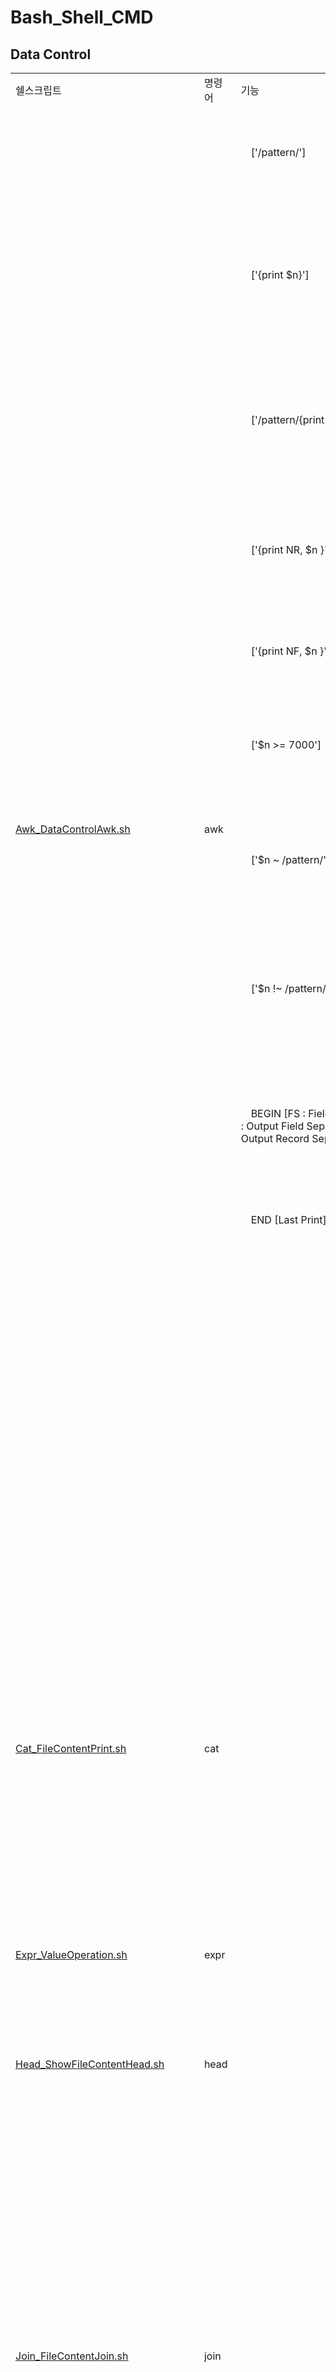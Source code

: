 # Bash_Shell_CMD

<!-- 
<table>
  <tr>
    <td><a href="README.md">Korean</a></td>
    <td><a href="README_JP.md">Japanese</a></td>
  </tr>
</table>
-->

## **Data Control**  

<table>
  <tr>
    <td>쉘스크립트</td>
    <td>명령어</td>
    <td>기능</td>
    <td>옵션</td>
    <td>예시</td>
    <td>비고</td>
  </tr>
  <tr>
    <td rowspan="12"><a href="Data/Awk_DataControlAwk.sh">Awk_DataControlAwk.sh</a></td>
    <td rowspan="12">awk</td>
    <td>　['/pattern/']　</td>
    <td></td>
    <td>awk '/Korea/' `pwd`/awk_CMD_TestFolder/awk_CMD_TestFile1.txt</td>
    <td>파일에서 pattern과 일치하는 데이터 라인을 출력</td>
  </tr>
  <tr>    
    <td>　['{print $n}']　</td>
    <td></td>
    <td>awk '{print $2}' `pwd`/awk_CMD_TestFolder/awk_CMD_TestFile1.txt</td>
    <td>파일에서 n번째 컬럼의 데이터만 출력($n 값이 없거나 $0 인 경우 모든 데이터 출력)</td>
  </tr>
  <tr>    
    <td>　['/pattern/{print $n, $m}']　</td>
    <td></td>
    <td>awk '/Japan/{print $3, $4}' `pwd`/awk_CMD_TestFolder/awk_CMD_TestFile1.txt</td>
    <td>파일에서 pattern과 일치하는 데이터 라인중 n번째, m번째 컬럼의 데이터만 출력</td>
  </tr>
  <tr>    
    <td>　['{print NR, $n }']　</td>
    <td></td>
    <td>awk '{print NR, $4}' `pwd`/awk_CMD_TestFolder/awk_CMD_TestFile1.txt</td>
    <td>파일에서 4번째 컬럼의 데이터만 출력하며 선두에 라인 번호를 출력</td>
  </tr>
  <tr>    
    <td>　['{print NF, $n }']　</td>
    <td></td>
    <td>awk '{print NF, $0}' `pwd`/awk_CMD_TestFolder/awk_CMD_TestFile1.txt</td>
    <td>파일에서 공백 또는 탭으로 분리된 컬럼수를 출력</td>
  </tr>
  <tr>    
    <td>　['$n >= 7000']　</td>
    <td></td>
    <td>awk '$3 >= 7000' `pwd`/awk_CMD_TestFolder/awk_CMD_TestFile1.txt</td>
    <td>파일에서 n번째 컬럼 데이터가 7000이상인 데이터만 출력</td>
  </tr>
  <tr>    
    <td>　['$n ~ /pattern/']　</td>
    <td></td>
    <td>awk '$2 ~ /Kor/' `pwd`/awk_CMD_TestFolder/awk_CMD_TestFile1.txt</td>
    <td>파일에서 n번째 컬럼 데이터가 pattern과 일치하는 데이터만 출력</td>
  </tr>
  <tr>    
    <td>　['$n !~ /pattern/']　</td>
    <td></td>
    <td>awk '$2 !~ /Kor/' `pwd`/awk_CMD_TestFolder/awk_CMD_TestFile1.txt</td>
    <td>파일에서 n번째 컬럼 데이터가 pattern과 일치하지 않는 데이터만 출력</td>
  </tr>
  <tr>    
    <td>　BEGIN [FS : Field Separater, OFS : Output Field Separater, ORS : Output Record Separater]　</td>
    <td></td>
    <td>awk 'BEGIN{FS=":"; OFS="\t"; ORS="\n\n"}{print $1, $2, $3}' `pwd`/awk_CMD_TestFolder/awk_CMD_TestFile1.txt</td>
    <td>FS : 필드 구분자, OFS : 출력 파일의 필드 구분자, ORS : 출력 파일의 레코드 구분자</td>
  </tr>
  <tr>    
    <td>　END [Last Print]　</td>
    <td></td>
    <td>awk 'END{print $0 "Test Number " NR}' `pwd`/awk_CMD_TestFolder/awk_CMD_TestFile1.txt</td>
    <td>제일 마지막에 출력될 데이터</td>
  </tr>
  <tr>
    <td></td>
    <td> -f </td>
    <td>awk -f `pwd`/awk_CMD_TestFolder/awk_CMD_Command.txt `pwd`/awk_CMD_TestFolder/awk_CMD_TestFile1.txt</td>
    <td>awk 명령이 입력되어 있는 파일을 사용하여 다른파일을 처리할 경우 사용</td>
  </tr>
  <tr>
    <td></td>
    <td> -F </td>
    <td>awk -F'[:,]' '{print $1, $2, $3}' `pwd`/awk_CMD_TestFolder/awk_CMD_TestFile2.txt</td>
    <td>필드 구분자를 설정하는 옵션(하나만 지정할 경우 -F:로 지정 가능, 둘 이상 지정할 경우 []로 감싸주어야한다.)</td>
  </tr>
  <tr>
    <td rowspan="5"><a href="Data/Cat_FileContentPrint.sh">Cat_FileContentPrint.sh</a></td>
    <td rowspan="5">cat</td>
    <td></td>
    <td> -b </td>
    <td>cat -b `pwd`/cat_CMD_TestFolder/cat_CMD_TestFile.txt</td>
    <td>공백이 아닌 라인의 앞에 줄 번호를 붙여서 출력</td>
  </tr>
  <tr>
    <td></td>
    <td> -e </td>
    <td>cat -e `pwd`/cat_CMD_TestFolder/cat_CMD_TestFile.txt</td>
    <td>모든 라인의 끝에 $마크를 출력</td>
  </tr>
  <tr>
    <td></td>
    <td> -n </td>
    <td>cat -n `pwd`/cat_CMD_TestFolder/cat_CMD_TestFile.txt</td>
    <td>모든 라인의 앞에 줄 번호를 붙여서 출력</td>
  </tr>
  <tr>
    <td></td>
    <td> -s </td>
    <td>cat -s `pwd`/cat_CMD_TestFolder/cat_CMD_TestFile.txt</td>
    <td>연속된 공백 줄을 압축하여 한 줄로 출력</td>
  </tr>
  <tr>
    <td></td>
    <td> -t </td>
    <td>cat -t `pwd`/cat_CMD_TestFolder/cat_CMD_TestFile.txt</td>
    <td>탭 문자열(\t)을 「^I」 문자열로 치환하여 출력</td>
  </tr>
  <tr>
    <td><a href="Data/Expr_ValueOperation.sh">Expr_ValueOperation.sh</a></td>
    <td>expr</td>
    <td></td>
    <td></td>
    <td>expr 5 '*' 3 # 15</td>
    <td>사칙연산</td>
  </tr>
  <tr>
    <td rowspan="2"><a href="Data/Head_ShowFileContentHead.sh">Head_ShowFileContentHead.sh</a></td>
    <td rowspan="2">head</td>
    <td></td>
    <td> -c </td>
    <td>head -c 17 `pwd`/head_CMD_TestFolder/Head_CMD_TestFile1.txt</td>
    <td>앞에서 부터 지정한 바이트(byte) 수 만큼 출력 (줄바꿈도 1byte)</td>
  </tr>
  <tr>
    <td></td>
    <td> -N </td>
    <td>head -n 17 `pwd`/head_CMD_TestFolder/Head_CMD_TestFile1.txt</td>
    <td>위에서 부터 지정한 라인(line) 수 만큼 출력</td>
  </tr>
  <tr>
    <td rowspan="3"><a href="Data/Join_FileContentJoin.sh">Join_FileContentJoin.sh</a></td>
    <td rowspan="3">join</td>
    <td></td>
    <td></td>
    <td>join `pwd`/join_CMD_TestFolder/join_CMD_TestFile1.txt `pwd`/join_CMD_TestFolder/join_CMD_TestFile2.txt</td>
    <td>첫 번째 파일과 두번째 파일 컬럼을 크로스 조인(cross join)한다.</td>
  </tr>
  <tr>
    <td></td>
    <td> -o </td>
    <td>join -o 1.2,2.2 `pwd`/join_CMD_TestFolder/join_CMD_TestFile1.txt `pwd`/join_CMD_TestFolder/join_CMD_TestFile2.txt</td>
    <td>첫 번째 파일에 2번째 컬럼과 두번째 파일의 2번째 컬럼을 조인한다.</td>
  </tr>
  <tr>
    <td></td>
    <td> -t </td>
    <td>join -t,  `pwd`/join_CMD_TestFolder/join_CMD_TestFile3.txt `pwd`/join_CMD_TestFolder/join_CMD_TestFile4.txt</td>
    <td>첫 번째 파일과 두번째 파일을 조인할 때 ,구분자로 크로스(cross join) 조인한다.</td>
  </tr>
  <tr>
    <td rowspan="10"><a href="Data/Nkf_CharacterCode_NewlineCode.sh">Nkf_CharacterCode_NewlineCode.sh</a></td>
    <td rowspan="10">nkf</td>
    <td></td>
    <td> -g </td>
    <td>nkf -g `pwd`/nkf_CMD_TestFolder/nkf_CMD_TestFile.txt</td>
    <td>파일의 인코딩을 출력</td>
  </tr>
  <tr>
    <td></td>
    <td> --guess </td>
    <td>nkf --guess `pwd`/nkf_CMD_TestFolder/nkf_CMD_TestFile.txt</td>
    <td>파일의 인코딩과 개행코드를 출력</td>
  </tr>
  <tr>
    <td></td>
    <td> -e </td>
    <td>nkf -e `pwd`/nkf_CMD_TestFolder/nkf_CMD_TestFile.txt > `pwd`/nkf_CMD_TestFolder/nkf_CMD_TestFile_EUC.txt</td>
    <td>파일의 인코딩을 EUC형식으로 변경</td>
  </tr>
  <tr>
    <td></td>
    <td> -j </td>
    <td>nkf -j `pwd`/nkf_CMD_TestFolder/nkf_CMD_TestFile.txt > `pwd`/nkf_CMD_TestFolder/nkf_CMD_TestFile_JIS.txt</td>
    <td>파일의 인코딩을 JIS형식으로 변경</td>
  </tr>
  <tr>
    <td></td>
    <td> -s </td>
    <td>nkf -s `pwd`/nkf_CMD_TestFolder/nkf_CMD_TestFile.txt > `pwd`/nkf_CMD_TestFolder/nkf_CMD_TestFile_SJIS.txt</td>
    <td>파일의 인코딩을 SJIS형식으로 변경</td>
  </tr>
  <tr>
    <td></td>
    <td> -w </td>
    <td>nkf -w `pwd`/nkf_CMD_TestFolder/nkf_CMD_TestFile.txt > `pwd`/nkf_CMD_TestFolder/nkf_CMD_TestFile_UTF-8.txt</td>
    <td>파일의 인코딩을 UTF-8형식으로 변경</td>
  </tr>
  <tr>
    <td></td>
    <td> -Lw </td>
    <td>nkf -Lw `pwd`/nkf_CMD_TestFolder/nkf_CMD_TestFile.txt > `pwd`/nkf_CMD_TestFolder/nkf_CMD_TestFile_CRLF.txt</td>
    <td>파일의 개행코드를 CRLF형식으로 변경</td>
  </tr>
  <tr>
    <td></td>
    <td> -Lm </td>
    <td>nkf -Lm `pwd`/nkf_CMD_TestFolder/nkf_CMD_TestFile.txt > `pwd`/nkf_CMD_TestFolder/nkf_CMD_TestFile_LF.txt</td>
    <td>파일의 개행코드를 LF형식으로 변경</td>
  </tr>
  <tr>
    <td></td>
    <td> -Lu </td>
    <td>nkf -Lu `pwd`/nkf_CMD_TestFolder/nkf_CMD_TestFile.txt > `pwd`/nkf_CMD_TestFolder/nkf_CMD_TestFile_CR.txt</td>
    <td>파일의 개행코드를 CR형식으로 변경</td>
  </tr>
  <tr>
    <td> </td>
    <td> --oc=[codeset] </td>
    <td>nkf --oc=UTF-8-BOM `pwd`/nkf_CMD_TestFolder/nkf_CMD_TestFile.txt > `pwd`/nkf_CMD_TestFolder/nkf_CMD_TestFile_BOM.txt</td>
    <td>파일의 인코딩을 UTF-8 (BOM)형식으로 변경</td>
  </tr>
  <tr>
    <td rowspan="9"><a href="Data/Od_SetPrintFormat.sh">Od_SetPrintFormat.sh</a></td>
    <td rowspan="9">od</td>
    <td></td>
    <td> -a </td>
    <td>od -a `pwd`/od_CMD_TestFolder/od_CMD_TestFile.txt</td>
    <td>실제 데이터 값이 출력</td>
  </tr>
  <tr>
    <td></td>
    <td> -b </td>
    <td>od -b `pwd`/od_CMD_TestFolder/od_CMD_TestFile.txt</td>
    <td>8진수 형식으로 출력</td>
  </tr>
  <tr>
    <td></td>
    <td> -c </td>
    <td>od -c `pwd`/od_CMD_TestFolder/od_CMD_TestFile.txt</td>
    <td>ASCII 문자로 출력</td>
  </tr>
  <tr>
    <td></td>
    <td> -d </td>
    <td>od -d `pwd`/od_CMD_TestFolder/od_CMD_TestFile.txt</td>
    <td>16진수로 출력</td>
  </tr>
  <tr>
    <td></td>
    <td> -x </td>
    <td>od -x `pwd`/od_CMD_TestFolder/od_CMD_TestFile.txt</td>
    <td>16진수로 출력하되, 한 줄에 2바이트씩 출력</td>
  </tr>
  <tr>
    <td></td>
    <td> -N n </td>
    <td>Contents</td>
    <td>n바이트만큼만 출력</td>
  </tr>
  <tr>
    <td></td>
    <td> -j n </td>
    <td>od -N 3 `pwd`/od_CMD_TestFolder/od_CMD_TestFile.txt</td>
    <td>파일의 시작에서 n 바이트를 건너뛰고 출력</td>
  </tr>
  <tr>
    <td></td>
    <td> -s n </td>
    <td>od -s 3 `pwd`/od_CMD_TestFolder/od_CMD_TestFile.txt</td>
    <td>출력을 시작할 오프셋을 지정</td>
  </tr>
  <tr>
    <td></td>
    <td> -t n </td>
    <td>od -t o `pwd`/od_CMD_TestFolder/od_CMD_TestFile.txt</td>
    <td>출력 형식을 지정(a (ASCII), c (ASCII), d (10진수), o (8진수), x (16진수) )</td>
  </tr>
  <tr>
    <td rowspan="2"><a href="Data/Paste_FileContentAdd.sh">Paste_FileContentAdd.sh</a></td>
    <td rowspan="2">paste</td>
    <td></td>
    <td> -d </td>
    <td>paste -d ',' `pwd`/paste_CMD_TestFolder/paste_CMD_TestFile1.txt `pwd`/paste_CMD_TestFolder/paste_CMD_TestFile2.txt</td>
    <td>데이터의 구분자를 기본 탭(\t)에서 , 으로 변경</td>
  </tr>
  <tr>
    <td></td>
    <td> -s </td>
    <td>paste -s `pwd`/paste_CMD_TestFolder/paste_CMD_TestFile1.txt `pwd`/paste_CMD_TestFolder/paste_CMD_TestFile2.txt</td>
    <td>데이터가 가로가 아닌 세로로 합치기</td>
  </tr>
  <tr>
    <td><a href="Data/Printf_FormatOutputPrintf.sh">Printf_FormatOutputPrintf.sh</a></td>
    <td>printf</td>
    <td></td>
    <td> -v </td>
    <td>printf -v testVariable 30</td>
    <td>변수에 값을 설정하면서 값을 출력</td>
  </tr>
  <tr>
    <td rowspan="9"><a href="Data/Sed_TextEditerSed.sh">Sed_TextEditerSed.sh</a></td>
    <td rowspan="9">sed</td>
    <td>['s(tart),e(nd)'d]</td>
    <td></td>
    <td>sed '2,5d' `pwd`/sed_CMD_TestFolder/sed_CMD_TestFile1.txt</td>
    <td>n번째부터 m번째까지의 라인을 제외한 나머지 데이터 출력</td>
  </tr>  
    <td>['s(tart),e(nd)'p]</td>
    <td></td>
    <td>sed '2,5'p `pwd`/sed_CMD_TestFolder/sed_CMD_TestFile1.txt</td>
    <td>n번째 라인부터 m번째 라인까지의 라인을 중복 출력</td>
  </tr>
  </tr>  
    <td>['s/pattern1/pattern2/']</td>
    <td></td>
    <td>sed 's/TestFile/SedSample/' `pwd`/sed_CMD_TestFolder/sed_CMD_TestFile1.txt</td>
    <td>파일에서 pattern1값을 pattern2으로 치환(제일 먼저 등장하는 값만)</td>
  </tr>
  </tr>  
    <td>['s(tart),e(nd)s/pattern1/pattern2/']</td>
    <td></td>
    <td>sed '2,5s/TestFile/SedSample/' `pwd`/sed_CMD_TestFolder/sed_CMD_TestFile1.txt</td>
    <td>파일에서 n번째 라인부터 m번째 라인까지중에서 pattern1값을 pattern2으로 치환(제일 먼저 등장하는 값만)</td>
  </tr>
  </tr>  
    <td>['s/pattern1/pattern2/g']</td>
    <td></td>
    <td>sed 's/TestFile/SedSample/g' `pwd`/sed_CMD_TestFolder/sed_CMD_TestFile1.txt</td>
    <td>파일에서 pattern1값을 pattern2으로 치환 (모든 값)</td>
  </tr>
  </tr>  
    <td></td>
    <td> -n </td>
    <td>sed -n '2,5p' `pwd`/sed_CMD_TestFolder/sed_CMD_TestFile1.txt</td>
    <td>일치하는 패턴, 값이 존재하는 라인만 출력</td>
  </tr>
  </tr>  
    <td></td>
    <td> -n </td>
    <td>sed -n 's/TestFile/SedSample/p' `pwd`/sed_CMD_TestFolder/sed_CMD_TestFile1.txt</td>
    <td>일치하는 패턴, 값이 존재하는 라인만 출력</td>
  </tr>
  <tr>
    <td></td>
    <td> -e </td>
    <td>sed -e 's/TestFile/SedSample/g' -e 's/SedSample/tt/g' `pwd`/sed_CMD_TestFolder/sed_CMD_TestFile1.txt</td>
    <td>두 개이상의 sed 명령어를 사용하고자 할때 사용</td>
  </tr>
  <tr>
    <td></td>
    <td> -f </td>
    <td>sed -f `pwd`/sed_CMD_TestFolder/sed_CMD_TestFile2.txt `pwd`/sed_CMD_TestFolder/sed_CMD_TestFile1.txt</td>
    <td>명령이 지정된 스크립트파일을 직접 참조하여 출력</td>
  </tr>
  <tr>
    <td rowspan="3"><a href="Data/Sort_FileSort.sh">Sort_FileSort.sh</a></td>
    <td rowspan="3">sort</td>
    <td></td>
    <td> -r </td>
    <td>sort -r `pwd`/sort_CMD_TestFolder/sort_CMD_TestFile1.txt</td>
    <td>내림차순 [z -> a -> Z -> A]</td>
  </tr>
  <tr>
    <td></td>
    <td> -f </td>
    <td>sort -f `pwd`/sort_CMD_TestFolder/sort_CMD_TestFile1.txt</td>
    <td>대소문자 구분 정렬</td>
  </tr>
  <tr>
    <td></td>
    <td> -b </td>
    <td>sort -b `pwd`/sort_CMD_TestFolder/sort_CMD_TestFile1.txt</td>
    <td>선두에 있는 공백 무시 정렬</td>
  </tr>
  <tr>
    <td rowspan="2"><a href="Data/Tail_ShowFileContentTail.sh">Tail_ShowFileContentTail.sh</a></td>
    <td rowspan="2">tail</td>
    <td></td>
    <td> -c m</td>
    <td>tail -c 17 `pwd`/tail_CMD_TestFolder/tail_CMD_TestFile1.txt</td>
    <td>파일의 뒤에서 부터 m번째 byte까지 출력(newline은 1byte)</td>
  </tr>
  <tr>
    <td></td>
    <td> -n m</td>
    <td>tail -n 17 `pwd`/tail_CMD_TestFolder/tail_CMD_TestFile1.txt</td>
    <td>파일의 뒤에서 부터 m번째 라인까지 출력</td>
  </tr>
  <tr>
    <td rowspan="5"><a href="Data/Touch_UpdateFileModificationDate.sh">Touch_UpdateFileModificationDate.sh</a></td>
    <td rowspan="5">touch</td>
    <td></td>
    <td> -t </td>
    <td>touch -t 202306010409 `pwd`/touch_CMD_TestFolder/Touch_CMD_TestFile1.txt</td>
    <td>수정시간을 지정된 시간으로 설정</td>
  </tr>
  <tr>
    <td></td>
    <td> -r </td>
    <td>touch -r `pwd`/touch_CMD_TestFolder/Touch_CMD_TestFile1.txt `pwd`/touch_CMD_TestFolder/Touch_CMD_TestFile2.txt</td>
    <td>파일1의 수정 시간을 파일2의 수정 시간으로 설정</td>
  </tr>
  <tr>
    <td></td>
    <td> -c </td>
    <td>touch -c `pwd`/touch_CMD_TestFolder/Touch_CMD_TestFile3.txt</td>
    <td>파일이 존재하지 않으면 생성하지 않는다.</td>
  </tr>
  <tr>
    <td></td>
    <td> -m </td>
    <td>touch -m `pwd`/touch_CMD_TestFolder/Touch_CMD_TestFile1.txt</td>
    <td>최근 수정 시간을 현재시간으로 설정</td>
  </tr>
  <tr>
    <td></td>
    <td> -a </td>
    <td>touch -a `pwd`/touch_CMD_TestFolder/Touch_CMD_TestFile2.txt</td>
    <td>최근 액세스 시간을 현재시간으로 설정</td>
  </tr>
  <tr>
    <td rowspan="2"><a href="Data/Tr_FileContentEdit.sh">Tr_FileContentEdit.sh</a></td>
    <td rowspan="2">tr</td>
    <td></td>
    <td> -d </td>
    <td>tr -d 'es' < `pwd`/tr_CMD_TestFolder/tr_CMD_TestFile1.txt</td>
    <td>지정된 값을 삭제</td>
  </tr>
  <tr>
    <td></td>
    <td> -s </td>
    <td>tr -s ' ' < `pwd`/tr_CMD_TestFolder/tr_CMD_TestFile1.txt</td>
    <td>지정된 값에 중복이 있으면 제거</td>
  </tr>
  <tr>
    <td rowspan="2"><a href="Data/Uniq_FileContentDuplicationDelete.sh">Uniq_FileContentDuplicationDelete.sh</a></td>
    <td rowspan="2">uniq</td>
    <td></td>
    <td> -c </td>
    <td>uniq -c `pwd`/uniq_CMD_TestFolder/uniq_CMD_TestFile1.txt</td>
    <td>중복값의 갯수를 선두에 출력</td>
  </tr>
  <tr>
    <td></td>
    <td> -i </td>
    <td>uniq -i `pwd`/uniq_CMD_TestFolder/uniq_CMD_TestFile1.txt</td>
    <td>대소문자 구분없이 중복제거</td>
  </tr>
  <tr>
    <td rowspan="3"><a href="Data/Wc_FileDataCounting.sh">Wc_FileDataCounting.sh</a></td>
    <td rowspan="3">wc</td>
    <td></td>
    <td> -l </td>
    <td>wc -l `pwd`/wc_CMD_TestFolder/wc_CMD_TestFile1.txt</td>
    <td>파일의 라인 수를 출력</td>
  </tr>
  <tr>
    <td></td>
    <td> -w </td>
    <td>wc -w `pwd`/wc_CMD_TestFolder/wc_CMD_TestFile1.txt</td>
    <td>파일의 문자 수를 출력</td>
  </tr>
  <tr>
    <td></td>
    <td> -c </td>
    <td>wc -c `pwd`/wc_CMD_TestFolder/wc_CMD_TestFile1.txt</td>
    <td>파일의 바이트 수를 출력</td>
  </tr>
</table>

## **Date Control**

<table>
  <tr>
    <td>쉘스크립트</td>
    <td>명령어</td>
    <td>기능</td>
    <td>옵션</td>
    <td>예시</td>
    <td>비고</td>
  </tr>
  <tr>
    <td rowspan="9"><a href="Date/Cal_Calendar.sh">Cal_Calendar.sh</a></td>
    <td rowspan="9">cal</td>
    <td></td>
    <td> -h </td>
    <td>cal -h</td>
    <td>오늘 날짜가 하이라이트</td>
  </tr>
  <tr>
    <td></td>
    <td> -j </td>
    <td>cal -j</td>
    <td>줄리안 형식의 날짜 출력(1/1부터 경과된 날짜)</td>
  </tr>
  <tr>
    <td></td>
    <td> -v </td>
    <td>cal -v</td>
    <td>올해의 모든 달을 출력</td>
  </tr>
  <tr>
    <td></td>
    <td> -3 </td>
    <td>cal -3</td>
    <td>이전달,이번달,다음달 출력</td>
  </tr>
  <tr>
    <td></td>
    <td> -A </td>
    <td>-A 3</td>
    <td>이번달과 다음 3달 출력</td>
  </tr>
  <tr>
    <td></td>
    <td> -B </td>
    <td>-B 3</td>
    <td>이번달과 이전 3달 출력</td>
  </tr>
  <tr>
    <td></td>
    <td> -N </td>
    <td>cal -N</td>
    <td>달력 행 열 반전</td>
  </tr>
  <tr>
    <td></td>
    <td> -d </td>
    <td>cal -d 2023-05</td>
    <td>지정된 달력을 출력</td>
  </tr>
  <tr>
    <td></td>
    <td> -H </td>
    <td>cal -H 2023-06-11</td>
    <td>지정된 날짜를 하이라이트</td>
  </tr>
  <tr>
    <td rowspan="6"><a href="Date/Date_CurrentDate.sh">Date_CurrentDate.sh</a></td>
    <td rowspan="6">date</td>
    <td>"+%c"</td>
    <td></td>
    <td>date "+%c"</td>
    <td>date "+%a %b/%e %H:%M:%S %Y"</td>
  </tr>
  <tr>
    <td>"+%F"</td>
    <td></td>
    <td>date "+%F"</td>
    <td>date "+%Y-%m-%d"</td>
  </tr>
  <tr>
    <td>"+%D"</td>
    <td></td>
    <td>date "+%D"</td>
    <td>date "+%m/%d/%y"</td>
  </tr>
  <tr>
    <td>"+%x"</td>
    <td></td>
    <td>date "+%x"</td>
    <td>date "+%m/%d/%Y"</td>
  </tr>
  <tr>
    <td></td>
    <td> -u </td>
    <td>date -u</td>
    <td>표준출력 날짜를 출력</td>
  </tr>
  <tr>
    <td></td>
    <td> -R </td>
    <td>date -R</td>
    <td>표준출력 날짜를 출력(RFC2822 포맷)</td>
  </tr>
</table>

## **Folders/Files Control**

<table>
  <tr>
    <td>쉘스크립트</td>
    <td>명령어</td>
    <td>기능</td>
    <td>옵션</td>
    <td>예시</td>
    <td>비고</td>
  </tr>
  <tr>
    <td><a href="Folders_Files/Cd_DirectoryMove.sh">Cd_DirectoryMove.sh</a></td>
    <td>cd</td>
    <td></td>
    <td></td>
    <td>cd `pwd`/cd_CMD_TestFolder/</td>
    <td>디렉토리 이동</td>
  </tr>
  <tr>
    <td rowspan="2"><a href="Folders_Files/Chgrp_FileGroupEdit.sh">Chgrp_FileGroupEdit.sh</a></td>
    <td rowspan="2">chgrp</td>
    <td></td>
    <td></td>
    <td>sudo Chgrp admin `pwd`/chgrp_CMD_TestFolder/chgrp_CMD_TestFile1.txt</td>
    <td>지정된 파일 소유그룹을 변경</td>
  </tr>
  <tr>
    <td></td>
    <td> -R </td>
    <td>sudo Chgrp -R wheel `pwd`/chgrp_CMD_TestFolder/</td>
    <td>하위 디렉토리까지 소유그룹을 변경</td>
  </tr>
  <tr>
    <td rowspan="2"><a href="Folders_Files/Chmod_AccessAuthorityEdit.sh">Chmod_AccessAuthorityEdit.sh</a></td>
    <td rowspan="2">chmod</td>
    <td></td>
    <td></td>
    <td>chmod g-w `pwd`/chmod_CMD_TestFolder/chmod_CMD_TestFile1.txt</td>
    <td>파일 또는 디렉토리의 파일 권한을 변경 u[user], g[group], o[owner], a[all], r[read:4], w[write:2], x[run:1]</td>
  </tr>
  <tr>
    <td></td>
    <td> -R </td>
    <td>chmod -R 777 `pwd`/chmod_CMD_TestFolder/</td>
    <td>하위 디렉토리까지 파일 또는 디렉토리의 파일 권한을 변경</td>
  </tr>
  <tr>
    <td rowspan="2"><a href="Folders_Files/Chown_FileOwnerEdit.sh">Chown_FileOwnerEdit.sh</a></td>
    <td rowspan="2">chown</td>
    <td></td>
    <td></td>
    <td>sudo chown Dok `pwd`/chown_CMD_TestFolder/chown_CMD_TestFile1.txt</td>
    <td>파일 또는 디렉토리의 소유자와 그룹을 변경</td>
  </tr>
  <tr>
    <td></td>
    <td> -R </td>
    <td>sudo chown -R jonmingi `pwd`/chown_CMD_TestFolder/</td>
    <td>하위 디렉토리까지 파일 또는 디렉토리의 소유자와 그룹을 변경</td>
  </tr>
  <tr>
    <td rowspan="5"><a href="Folders_Files/Cp_CopyFileFolder.sh">Cp_CopyFileFolder.sh</a></td>
    <td rowspan="5">cp</td>
    <td></td>
    <td> -i </td>
    <td>cp -i `pwd`/cp_CMD_TestFolder1/cp_CMD_TestFile1.txt `pwd`/cp_CMD_TestFolder2/cp_CMD_TestFile2.txt</td>
    <td>파일이 존재하는 경우 덮어쓰여졌는지 확인</td>
  </tr>
  <tr>
    <td></td>
    <td> -r </td>
    <td>cp -r `pwd`/cp_CMD_TestFolder2/ `pwd`/cp_CMD_TestFolder3/</td>
    <td>하위 디렉토리까지 파일 또는 디렉토리 모두 복사</td>
  </tr>
  <tr>
    <td></td>
    <td> -a </td>
    <td>cp -a `pwd`/cp_CMD_TestFolder2/cp_CMD_TestFile1.txt `pwd`/cp_CMD_TestFolder3/</td>
    <td>원본 파일의 속성 및 링크 정보 복사</td>
  </tr>
  <tr>
    <td></td>
    <td> -p </td>
    <td>cp -p `pwd`/cp_CMD_TestFolder2/cp_CMD_TestFile2.txt `pwd`/cp_CMD_TestFolder3/</td>
    <td>원본 파일의 소유자 그룹, 권한 등의 정보 복사</td>
  </tr>
  <tr>
    <td></td>
    <td> -v </td>
    <td>cp -rv `pwd`/cp_CMD_TestFolder3/ `pwd`/cp_CMD_TestFolder4/</td>
    <td>진행 상황 표시</td>
  </tr>
  <tr>
    <td rowspan="3"><a href="Folders_Files/Cut_SectionCut.sh">Cut_SectionCut.sh</a></td>
    <td rowspan="3">cut</td>
    <td></td>
    <td> -b </td>
    <td>cut -b 5 `pwd`/cut_CMD_TestFolder/cut_CMD_TestFile1.txt</td>
    <td>바이트 단위로 잘라서 출력</td>
  </tr>
  <tr>
    <td></td>
    <td> -c </td>
    <td>cut -c 5 `pwd`/cut_CMD_TestFolder/cut_CMD_TestFile1.txt</td>
    <td>문자 단위로 잘라서 출력</td>
  </tr>
  <tr>
    <td></td>
    <td> -d  -f </td>
    <td>cut -d , -f 3 `pwd`/cut_CMD_TestFolder/cut_CMD_TestFile1.txt</td>
    <td>지정된 구분자[d] 단위로 잘라서 n번째 데이터[f] 출력</td>
  </tr>
  <tr>
    <td rowspan="5"><a href="Folders_Files/Dd_BlockFile.sh">Dd_BlockFile.sh</a></td>
    <td rowspan="5">dd</td>
    <td></td>
    <td></td>
    <td>dd if="`pwd`/dd_CMD_TestFolder/dd_CMD_TestFile1.txt" of="`pwd`/dd_CMD_TestFolder/dd_CMD_TestFile2.txt"</td>
    <td>데이터를 복사</td>
  </tr>
  <tr>
    <td>[ bs ]</td>
    <td></td>
    <td>dd if="`pwd`/dd_CMD_TestFolder/dd_CMD_TestFile1.txt" of="`pwd`/dd_CMD_TestFolder/dd_CMD_TestFile3.txt" bs=64</td>
    <td>64block단위로 복사</td>
  </tr>
  <tr>
    <td>[ count ]</td>
    <td></td>
    <td>dd if="`pwd`/dd_CMD_TestFolder/dd_CMD_TestFile1.txt" of="`pwd`/dd_CMD_TestFolder/dd_CMD_TestFile4.txt" bs=64 count=2</td>
    <td>64block단위로 2번 복사</td>
  </tr>
  <tr>
    <td>[ skip ]</td>
    <td></td>
    <td>dd if="`pwd`/dd_CMD_TestFolder/dd_CMD_TestFile1.txt" of="`pwd`/dd_CMD_TestFolder/dd_CMD_TestFile5.txt" bs=64 skip=2</td>
    <td>64block단위로 앞에서 2번 스킵후 복사</td>
  </tr>
  <tr>
    <td>[ seek ]</td>
    <td></td>
    <td>dd if="`pwd`/dd_CMD_TestFolder/dd_CMD_TestFile1.txt" of="`pwd`/dd_CMD_TestFolder/dd_CMD_TestFile6.txt" bs=64 seek=2</td>
    <td>파일 복사 후 64block단위로 2번 데이터 추가해서 복사</td>
  </tr>
  <tr>
    <td rowspan="8"><a href="Folders_Files/Diff_CompareFileContents.sh">Diff_CompareFileContents.sh</a></td>
    <td rowspan="8">diff</td>
    <td></td>
    <td></td>
    <td>diff `pwd`/diff_CMD_TestFolder/diff_CMD_TestFile1.txt `pwd`/diff_CMD_TestFolder/diff_CMD_TestFile3.txt</td>
    <td>두 파일의 차이를 비교( 오른쪽 파일에만 있는 데이터가 있는 경우[>], 왼쪽 파일에만 있는 데이터가 있는 경우[<] )</td>
  </tr>
  <tr>
    <td></td>
    <td> -q </td>
    <td>diff -q `pwd`/diff_CMD_TestFolder/diff_CMD_TestFile1.txt `pwd`/diff_CMD_TestFolder/diff_CMD_TestFile5.txt</td>
    <td>두 파일의 차이가 있는 경우 내용이 아닌 파일명이 출력</td>
  </tr>
  <tr>
    <td></td>
    <td> -b </td>
    <td>diff -b `pwd`/diff_CMD_TestFolder/diff_CMD_TestFile6.txt `pwd`/diff_CMD_TestFolder/diff_CMD_TestFile7.txt</td>
    <td>연속된 공백은 하나로 인식하여 파일 비교</td>
  </tr>
  <tr>
    <td></td>
    <td> -i </td>
    <td>diff -i `pwd`/diff_CMD_TestFolder/diff_CMD_TestFile1.txt `pwd`/diff_CMD_TestFolder/diff_CMD_TestFile8.txt</td>
    <td>대소문자를 구분하지 않고 비교</td>
  </tr>
  <tr>
    <td></td>
    <td> -s </td>
    <td>diff -s `pwd`/diff_CMD_TestFolder/diff_CMD_TestFile1.txt `pwd`/diff_CMD_TestFolder/diff_CMD_TestFolder2/diff_CMD_TestFolder3/diff_CMD_TestFile2.txt</td>
    <td>동일한 파일의 경우, 동일한 파일이라는 메시지가 출력</td>
  </tr>
  <tr>
    <td></td>
    <td> -u </td>
    <td>diff -u `pwd`/diff_CMD_TestFolder/diff_CMD_TestFile1.txt `pwd`/diff_CMD_TestFolder/diff_CMD_TestFile5.txt</td>
    <td>두 파일의 차이를 자세히 출력</td>
  </tr>
  <tr>
    <td></td>
    <td> -w </td>
    <td>diff -w `pwd`/diff_CMD_TestFolder/diff_CMD_TestFile1.txt `pwd`/diff_CMD_TestFolder/diff_CMD_TestFile7.txt</td>
    <td>공백 및 탭 무시</td>
  </tr>
  <tr>
    <td></td>
    <td> -r </td>
    <td>diff -r `pwd`/diff_CMD_TestFolder/ `pwd`/diff_CMD_TestFolder/diff_CMD_TestFolder2/</td>
    <td>하위 디렉토리까지 비교</td>
  </tr>
  <tr>
    <td rowspan="5"><a href="Folders_Files/Find_FileSearch.sh">Find_FileSearch.sh</a></td>
    <td rowspan="5">find</td>
    <td> -name </td>
    <td></td>
    <td>find . -name '*find*'</td>
    <td>지정 패턴의 파일을 검색</td>
  </tr>
  <tr>
    <td> -empty </td>
    <td></td>
    <td>find . -empty</td>
    <td>파일 용량이 0이거나 디렉토리가 비어있는 파일을 출력</td>
  </tr>
  <tr>
    <td> -delete </td>
    <td></td>
    <td>find . -name '*.tt' -delete</td>
    <td>매칭되는 파일들을 삭제</td>
  </tr>
  <tr>
    <td> -print </td>
    <td></td>
    <td>find . -name '*find*' -print</td>
    <td>매칭되는 모든 파일을 출력(-print0 : 개행하지않고 출력)</td>
  </tr>
  <tr>
    <td> -maxdepth </td>
    <td></td>
    <td>find . -maxdepth 3 -name '*log*'</td>
    <td>.[현재디텍토리]로부터 상위 3번째 디렉토리에서 검색</td>
  </tr>
  <tr>
    <td rowspan="7"><a href="Folders_Files/Grep_StringSearch.sh">Grep_StringSearch.sh</a></td>
    <td rowspan="7">grep</td>
    <td></td>
    <td> -i </td>
    <td>grep -i 'PHONE' `pwd`/grep_CMD_TestFolder/*</td>
    <td>대소문자를 구별하지 않고 검색</td>
  </tr>
  <tr>
    <td></td>
    <td> -v </td>
    <td>grep -v 'Test' `pwd`/grep_CMD_TestFolder/*</td>
    <td>패턴과 일치하지 않는 라인 검색</td>
  </tr>
  <tr>
    <td></td>
    <td> -w </td>
    <td>grep -w 'phone' `pwd`/grep_CMD_TestFolder/*</td>
    <td>정확하게 일치하는 단어 단위로 검색</td>
  </tr>
  <tr>
    <td></td>
    <td> -n </td>
    <td>grep -n 'Note7' `pwd`/grep_CMD_TestFolder/*</td>
    <td>[패턴]이 포함된 검색 데이터 출력시 시작 부분에 라인 번호가 표시</td>
  </tr>
  <tr>
    <td></td>
    <td> -l </td>
    <td>grep -l 'Test' `pwd`/grep_CMD_TestFolder/*</td>
    <td>패턴과 일치하는 라인이 하나 이상 있는 파일의 이름</td>
  </tr>
  <tr>
    <td></td>
    <td> -s </td>
    <td>grep -s 'ipod' `pwd`/grep_CMD_TestFolder/*</td>
    <td>오류가 있어도 출력되지 않음</td>
  </tr>
  <tr>
    <td></td>
    <td> -r </td>
    <td>grep -r 'ipod' `pwd`/grep_CMD_TestFolder/*</td>
    <td>하위 디렉토리까지 검색</td>
  </tr>
  <tr>
    <td rowspan="3"><a href="Folders_Files/Ln_SymbolicLink.sh">Ln_SymbolicLink.sh</a></td>
    <td rowspan="3">ln</td>
    <td></td>
    <td> -s </td>
    <td>ln -s `pwd`/ln_CMD_TestFolder/ln_CMD_TestFile1.txt `pwd`/ln_CMD_TestFolder/ln_CMD_TestFile1_ln2.txt</td>
    <td>윈도우의 바로가기와 유사한 바로가기만들기</td>
  </tr>
  <tr>
    <td></td>
    <td> -f </td>
    <td>ln -f `pwd`/ln_CMD_TestFolder/ln_CMD_TestFile1.txt `pwd`/ln_CMD_TestFolder/ln_CMD_TestFile1_ln2.txt</td>
    <td>이미 존재하는 링크를 덮어쓸 때 작업 강제 실행</td>
  </tr>
  <tr>
    <td></td>
    <td> -v </td>
    <td>n -v `pwd`/ln_CMD_TestFolder/ln_CMD_TestFile1.txt `pwd`/ln_CMD_TestFolder/ln_CMD_TestFile1_ln3.txt</td>
    <td>출력 상세 정보 출력</td>
  </tr>
  <tr>
    <td rowspan="9"><a href="Folders_Files/Ls_DirectoryItem.sh">Ls_DirectoryItem.sh</a></td>
    <td rowspan="9">ls</td>
    <td></td>
    <td> -a </td>
    <td>ls -a `pwd`/ls_CMD_TestFolder/</td>
    <td>숨겨진 파일 및 디렉토리(Current Directory[.], 이전 디렉토리[..])를 사용하여 모든 파일을 출력</td>
  </tr>
  <tr>
    <td></td>
    <td> -A </td>
    <td>ls -A `pwd`/ls_CMD_TestFolder/</td>
    <td>모든 파일 출력, 숨겨진 파일 및 디렉토리 포함</td>
  </tr>
  <tr>
    <td></td>
    <td> -l </td>
    <td>ls -l `pwd`/ls_CMD_TestFolder/</td>
    <td>파일 또는 디렉토리의 세부 정보를 출력 (세로 출력[권한, 파일 수, 소유자, 그룹, 파일 크기, 수정 날짜, 파일 이름])</td>
  </tr>
  <tr>
    <td></td>
    <td> -r </td>
    <td>ls -rl `pwd`/ls_CMD_TestFolder/</td>
    <td>역순으로 출력 [기본값 : 파일, 디렉토리]</td>
  </tr>
  <tr>
    <td></td>
    <td> -t </td>
    <td>ls -tl `pwd`/ls_CMD_TestFolder/</td>
    <td>가장 최근에 수정된 파일 출력</td>
  </tr>
  <tr>
    <td></td>
    <td> -p </td>
    <td>ls -pl `pwd`/ls_CMD_TestFolder/</td>
    <td>폴더의 경우 폴더 이름 뒤에 /를 출력</td>
  </tr>
  <tr>
    <td></td>
    <td> -R </td>
    <td>ls -Rl `pwd`/ls_CMD_TestFolder/</td>
    <td>하위 디렉토리에서 파일과 폴더를 모두 출력</td>
  </tr>
  <tr>
    <td></td>
    <td> -h </td>
    <td>ls -hl `pwd`/ls_CMD_TestFolder/</td>
    <td>용량의 경우 사람이 읽을 수 있는 출력 (/1024)</td>
  </tr>
  <tr>
    <td></td>
    <td> -i </td>
    <td>ls -il `pwd`/ls_CMD_TestFolder/</td>
    <td>인쇄 inode 번호(inode 번호: 파일 또는 디렉토리를 고유하게 식별하는 번호)</td>
  </tr>
  <tr>
    <td rowspan="3"><a href="Folders_Files/Mkdir_CreateDirectory.sh">Mkdir_CreateDirectory.sh</a></td>
    <td rowspan="3">mkdir</td>
    <td></td>
    <td> -p </td>
    <td>mkdir -p `pwd`/mkdir_CMD_TestFolder/mkdir_CMD_TestFolder1/mkdir_CMD_TestFolder2/</td>
    <td>하위 디렉토리까지 생성</td>
  </tr>
  <tr>
    <td></td>
    <td> -m </td>
    <td>mkdir -m 700 `pwd`/mkdir_CMD_TestFolder/mkdir_CMD_TestFolder3/</td>
    <td>디렉토리 생성과 함께 권한 설정</td>
  </tr>
  <tr>
    <td></td>
    <td> -v </td>
    <td>mkdir -v `pwd`/mkdir_CMD_TestFolder/mkdir_CMD_TestFolder4/</td>
    <td>디렉토리 생성 결과 출력</td>
  </tr>
  <tr>
    <td rowspan="5"><a href="Folders_Files/Mv_MoveFileAndFolder.sh">Mv_MoveFileAndFolder.sh</a></td>
    <td rowspan="5">mv</td>
    <td></td>
    <td> -h </td>
    <td>mv `pwd`/mv_CMD_TestFolder/mv_CMD_TestFile1.txt `pwd`/mv_CMD_TestFolder/mv_CMD_TestFolder2/mv_CMD_TestFile2.txt</td>
    <td>2번째 아규먼트의 값으로 파일을 그대로 이동하거나 이름을 변경하여 이동</td>
  </tr>
  <tr>
    <td></td>
    <td> -f </td>
    <td>mv -f `pwd`/mv_CMD_TestFolder/mv_CMD_TestFile5.txt `pwd`/mv_CMD_TestFolder/mv_CMD_TestFolder2/</td>
    <td>파일 또는 디렉토리가 존재하는지 묻지 않고 이동</td>
  </tr>
    <tr>
    <td></td>
    <td> -i </td>
    <td>mv -i `pwd`/mv_CMD_TestFolder/mv_CMD_TestFile2.txt `pwd`/mv_CMD_TestFolder/mv_CMD_TestFolder2/</td>
    <td>명령 실행 시 질문 후 이동</td>
  </tr>
    <tr>
    <td></td>
    <td> -n </td>
    <td>mv -n `pwd`/mv_CMD_TestFolder/mv_CMD_TestFile4.txt `pwd`/mv_CMD_TestFolder/mv_CMD_TestFolder2/</td>
    <td>파일이 존재하는 경우 이동하지 않음</td>
  </tr>
    <tr>
    <td></td>
    <td> -v </td>
    <td>mv -v `pwd`/mv_CMD_TestFolder/mv_CMD_TestFile4.txt `pwd`/mv_CMD_TestFolder/mv_CMD_TestFolder2/</td>
    <td>출력 상세 정보 출력</td>
  </tr>
  <tr>
    <td><a href="Folders_Files/Pwd_ShowPwd.sh">Pwd_ShowPwd.sh</a></td>
    <td>pwd</td>
    <td></td>
    <td> -h </td>
    <td>pwd -L</td>
    <td>현재 작업 디렉토리 출력(디폴트 옵션)</td>
  </tr>
  <tr>
    <td rowspan="4"><a href="Folders_Files/Rm_RemoveFileAndFolder.sh">Rm_RemoveFileAndFolder.sh</a></td>
    <td rowspan="4">rm</td>
    <td></td>
    <td> -i </td>
    <td>rm -i `pwd`/rm_CMD_TestFolder/rm_CMD_TestFile2.txt</td>
    <td>파일 또는 폴더를 삭제시 질문 후 삭제</td>
  </tr>
  <tr>
    <td></td>
    <td> -r </td>
    <td>rm -r `pwd`/rm_CMD_TestFolder/rm_CMD_TestFolder2/</td>
    <td>하위 디렉토리까지 삭제</td>
  </tr>
  </tr>
  <tr>
    <td></td>
    <td> -f </td>
    <td>rm -rf `pwd`/rm_CMD_TestFolder/rm_CMD_TestFolder3/rm_CMD_TestFolder4/</td>
    <td>파일 또는 폴더를 삭제시 질문없이 강제 삭제</td>
  </tr>
  </tr>
  <tr>
    <td></td>
    <td> -v </td>
    <td>rm -v `pwd`/rm_CMD_TestFolder/rm_CMD_TestFile3.txt</td>
    <td>상세 정보 출력</td>
  </tr>
  <tr>
    <td rowspan="2"><a href="Folders_Files/Rmdir_DeleteDirectory.sh">Rmdir_DeleteDirectory.sh</a></td>
    <td rowspan="2">rmdir</td>
    <td></td>
    <td> -p </td>
    <td>rmdir -p 'pwd'/rmdir_CMD_TestFolder/rmdir_CMD_TestFolder2/</td>
    <td>하위 디렉토리까지 삭제</td>
  </tr>
  <tr>
    <td></td>
    <td> -v </td>
    <td>rmdir -v 'pwd'/rmdir_CMD_TestFolder/</td>
    <td>상세 정보 출력<</td>
  </tr>
  <tr>
    <td rowspan="9"><a href="Folders_Files/Umask_AccessAuthoritySet.sh">Umask_AccessAuthoritySet.sh</a></td>
    <td rowspan="9">umask</td>
    <td></td>
    <td></td>
    <td>umask 012</td>
    <td>허용하지 않을 권한을 설정</td>
  </tr>
  <tr>
    <td></td>
    <td> -S </td>
    <td>umask -S</td>
    <td>기본 권한 출력</td>
  </tr>
</table>

## **System Control**

<table>
  <tr>
    <td>쉘스크립트</td>
    <td>명령어</td>
    <td>기능</td>
    <td>옵션</td>
    <td>예시</td>
    <td>비고</td>
  </tr>
  <tr>
    <td><a href="System/Alias_CommandCreate.sh">Alias_CommandCreate.sh</a></td>
    <td>alias</td>
    <td></td>
    <td></td>
    <td>alias ll='ls -l'</td>
    <td>임의의 명령어를 선언</td>
  </tr>
  <tr>
    <td><a href="System/Clear_TerminalClear.sh">Clear_TerminalClear.sh</a></td>
    <td>clear</td>
    <td></td>
    <td></td>
    <td>clear</td>
    <td>현재의 터미널 화면을 클리어</td>
  </tr>
  <tr>
    <td rowspan="4"><a href="System/Df_DiskSpaceCheck.sh">Df_DiskSpaceCheck.sh</a></td>
    <td rowspan="4">df</td>
    <td></td>
    <td> -h </td>
    <td>df -h</td>
    <td>용량의 경우 사람이 읽을 수 있는 출력(/1024)</td>
  </tr>
  <tr>
    <td></td>
    <td> -H </td>
    <td>df -H</td>
    <td>용량의 경우 사람이 읽을 수 있는 출력(/1000)</td>
  </tr>
  <tr>
    <td></td>
    <td> -l </td>
    <td>df -l</td>
    <td>로컬에 장착된 정보만 표시</td>
  </tr>
  <tr>
    <td></td>
    <td> -P </td>
    <td>df -P</td>
    <td>2줄 이상으로 출력되는 디렉토리의 경우 한 줄에 모두 출력</td>
  </tr>
  <tr>
    <td rowspan="4"><a href="System/Du_DirectoryUsageCheck.sh">Du_DirectoryUsageCheck.sh</a></td>
    <td rowspan="4">du</td>
    <td></td>
    <td></td>
    <td>du</td>
    <td>현재 디렉토리에서 각 디렉토리별 용량을 출력</td>
  </tr>
  <tr>
    <td></td>
    <td> -a </td>
    <td>du -a `pwd`/</td>
    <td>현재 디렉토리에서 하위 디렉토리까지의 용량을 출력</td>
  </tr>
  <tr>
    <td></td>
    <td> -h </td>
    <td>du -h `pwd`/</td>
    <td>용량의 경우 사람이 읽을 수 있는 출력(/1024)</td>
  </tr>
  <tr>
    <td></td>
    <td> -s </td>
    <td>du -s `pwd`/</td>
    <td>사용되는 용량의 총합을 출력</td>
  </tr>
  <tr>
    <td><a href="System/Echo_PrintLine.sh">Echo_PrintLine.sh</a></td>
    <td>echo</td>
    <td></td>
    <td></td>
    <td>echo `pwd`</td>
    <td>명령어는 주어진 인자(문자열)를 화면에 출력</td>
  </tr>
  <tr>
    <td rowspan="2"><a href="System/Env_EnvironmentalVariable.sh">Env_EnvironmentalVariable.sh</a></td>
    <td rowspan="2">env</td>
    <td></td>
    <td></td>
    <td>env -0</td>
    <td>개행코드를 제외하여 출력</td>
  </tr>
  <tr>
    <td></td>
    <td> -u </td>
    <td>env -u TESTenv</td>
    <td>지정된 변수를 제외하고 나머지 변수들을 출력</td>
  </tr>
  <tr>
    <td rowspan="2"><a href="System/Exit_ShowExit.sh">Exit_ShowExit.sh</a></td>
    <td rowspan="2">exit</td>
    <td></td>
    <td></td>
    <td>exit</td>
    <td>실행중인 명령 또는 접속상태를 종료</td>
  </tr>
  <tr>
    <td> 2 </td>
    <td></td>
    <td>exit 2</td>
    <td>2단계 위의 명령 또는 접속상태를 종료</td>
  </tr>
  <tr>
    <td><a href="System/Export_CreateGlobalVariable.sh">Export_CreateGlobalVariable.sh</a></td>
    <td>export</td>
    <td></td>
    <td></td>
    <td>export GLOBALVAR=GLOBALDATA</td>
    <td>환경변수를 선언</td>
  </tr>
  <tr>
    <td rowspan="5"><a href="System/Fc_CommandFc.sh">Fc_CommandFc.sh</a></td>
    <td rowspan="5">fc</td>
    <td></td>
    <td> -l </td>
    <td>fc -l</td>
    <td>실행중인 명령 또는 접속상태를 종료</td>
  </tr>
  <tr>
    <td></td>
    <td> -r </td>
    <td>fc -l -r</td>
    <td>가장 최근에 사용된 명령의 출력</td>
  </tr>
  <tr>
    <td></td>
    <td> -n </td>
    <td>fc -l -r -3</td>
    <td>인수 값(n)에 해당하는 이력이 출력</td>
  </tr>
  <tr>
    <td></td>
    <td> -m </td>
    <td>fc -l -r -3 -5</td>
    <td>인수 값(n)부터 인수 값(m)까지의 해당하는 이력이 출력</td>
  </tr>
  <tr>
    <td></td>
    <td> -e </td>
    <td>fc -e vim</td>
    <td>지정된 편집기(vim)로 명령어를 수정</td>
  </tr>
  <tr>
    <td><a href="System/History_CommandHistory.sh">History_CommandHistory.sh</a></td>
    <td>history</td>
    <td></td>
    <td></td>
    <td>history</td>
    <td>이전에 사용하였던 명령어 리스트를 출력 (기본 15개)</td>
  </tr>
  <tr>
    <td rowspan="5"><a href="System/Id_ShowId.sh">Id_ShowId.sh</a></td>
    <td rowspan="5">id</td>
    <td></td>
    <td></td>
    <td>id</td>
    <td>사용자의 정보를 출력</td>
  </tr>
  <tr>
    <td></td>
    <td> -u </td>
    <td>id -u</td>
    <td>UID(User ID) 정보 출력</td>
  </tr>
  <tr>
    <td></td>
    <td> -g </td>
    <td>id -g</td>
    <td>주 GID(Group ID) 정보 출력</td>
  </tr>
  <tr>
    <td></td>
    <td> -G </td>
    <td>id -G</td>
    <td>보조 GID(Group ID) 정보 출력</td>
  </tr>
  <tr>
    <td></td>
    <td> -F </td>
    <td>id -F</td>
    <td>사용자의 이름</td>
  </tr>
  <tr>
    <td><a href="System/Less_FileContentShow.sh">Less_FileContentShow.sh</a></td>
    <td>less</td>
    <td></td>
    <td></td>
    <td>less</td>
    <td>텍스트 파일의 내용을 페이지 단위로 출력(페이지단위이동 및 검색 가능)</td>
  </tr>
  <tr>
    <td><a href="System/Man_HowToUseCommand.sh">Man_HowToUseCommand.sh</a></td>
    <td>man</td>
    <td></td>
    <td></td>
    <td>man</td>
    <td>명령어의 정의 사용법등을 확인하는데 사용</td>
  </tr>
  <tr>
    <td><a href="System/More_FileContentShow.sh">More_FileContentShow.sh</a></td>
    <td>more</td>
    <td></td>
    <td></td>
    <td>more</td>
    <td>텍스트 파일의 내용을 페이지 단위로 출력</td>
  </tr>
  <tr>
    <td rowspan="3"><a href="System/Ping_NetworkConnecting.sh">Ping_NetworkConnecting.sh</a></td>
    <td rowspan="3">ping</td>
    <td></td>
    <td> -c n </td>
    <td>ping google.com -c 3</td>
    <td>n번의 패킷만 전송</td>
  </tr>
  <tr>
    <td></td>
    <td> -i n </td>
    <td>ping google.com -i 3</td>
    <td>n초 단위의 인터벌로 패킷 전송</td>
  </tr>
  <tr>
    <td></td>
    <td> -t n </td>
    <td>ping google.com -t 2</td>
    <td>패킷을 전송하는 총 타임 n초로 설정</td>
  </tr>
  <tr>
    <td rowspan="3"><a href="System/Ps_CheckProcess.sh">Ps_CheckProcess.sh</a></td>
    <td rowspan="3">ps</td>
    <td></td>
    <td> -f </td>
    <td>ps -f</td>
    <td>프로세스의 정보 출력</td>
  </tr>
  <tr>
    <td></td>
    <td> -e </td>
    <td>ps -e</td>
    <td>사용자의 모든 프로세스 리스트 출력</td>
  </tr>
  <tr>
    <td></td>
    <td> -l </td>
    <td>ps -l</td>
    <td>프로세스 정보, 리소스, 런타임을 출력</td>
  </tr>
  <tr>
    <td rowspan="3"><a href="System/Set_LocalEnvironmentalVariable.sh">Set_LocalEnvironmentalVariable.sh</a></td>
    <td rowspan="3">set</td>
    <td></td>
    <td></td>
    <td>set</td>
    <td>쉘에서 사용하는 변수의 on/off 리스트 출력, 쉘 내부에서는 전역변수를 설정하는데 사용</td>
  </tr>
  <tr>
    <td></td>
    <td> -o </td>
    <td>set -o vi</td>
    <td>기본 변수 옵션을 활성화</td>
  </tr>
  <tr>
    <td></td>
    <td> +o </td>
    <td>set +o vi</td>
    <td>기본 변수 옵션을 비활성화</td>
  </tr>
  <tr>
    <td><a href="System/Sleep_ProgramDelay.sh">Sleep_ProgramDelay.sh</a></td>
    <td>sleep</td>
    <td> n </td>
    <td></td>
    <td>sleep 60</td>
    <td>n초간 대기상태</td>
  </tr>
  <tr>
    <td rowspan="2"><a href="System/Top_OSInformation.sh">Top_OSInformation.sh</a></td>
    <td rowspan="2">top</td>
    <td></td>
    <td></td>
    <td>top</td>
    <td>현재 기동중인 모든 프로세스를 출력</td>
  </tr>
  <tr>
    <td></td>
    <td> -n </td>
    <td>top -n 10</td>
    <td>현재 기동중인 프로세스 중에서 CPU사용량(기본값) 상위 10개를 출력</td>
  </tr>
  <tr>
    <td rowspan="7"><a href="System/Uname_SystemInfo.sh">Uname_SystemInfo.sh</a></td>
    <td rowspan="7">uname</td>
    <td></td>
    <td> -s </td>
    <td>uname -s</td>
    <td>커널 이름</td>
  </tr>
  <tr>
    <td></td>
    <td> -n </td>
    <td>uname -n</td>
    <td>네트워크 호스트이름</td>
  </tr>
  <tr>
    <td></td>
    <td> -r </td>
    <td>uname -r</td>
    <td>커널 릴리스 버전</td>
  </tr>
  <tr>
    <td></td>
    <td> -v </td>
    <td>uname -v</td>
    <td>커널 버전</td>
  </tr>
  <tr>
    <td></td>
    <td> -m </td>
    <td>uname -m</td>
    <td>시스템 하드웨어 타입 정보</td>
  </tr>
  <tr>
    <td></td>
    <td> -p </td>
    <td>uname -p</td>
    <td>프로세서 타입 정보</td>
  </tr>
  <tr>
    <td></td>
    <td> -a </td>
    <td>uname -a</td>
    <td>uname -s -n -r -v -m 과 같은 출력</td>
  </tr>
  <tr>
    <td><a href="System/Unset_DeleteVariable.sh">Unset_DeleteVariable.sh</a></td>
    <td>unset</td>
    <td></td>
    <td></td>
    <td>unset GLOBALVAR</td>
    <td>설정된 전역변수를 해제</td>
  </tr>
  <tr>
    <td><a href="System/Uptime_SystemUpTime.sh">Uptime_SystemUpTime.sh</a></td>
    <td>uptime</td>
    <td></td>
    <td></td>
    <td>uptime</td>
    <td>현재 시스템이 실행된 지 얼마나 오래되었는지와 시스템의 부하 정보를 출력</td>
  </tr>
  <tr>
    <td><a href="System/Whoami_WhoAmI.sh">Whoami_WhoAmI.sh</a></td>
    <td>whoami</td>
    <td></td>
    <td></td>
    <td>whoami</td>
    <td>현재 사용자의 이름 출력</td>
  </tr>
</table>

## **Zip Control**

<table>
  <tr>
    <td>쉘스크립트</td>
    <td>명령어</td>
    <td>기능</td>
    <td>옵션</td>
    <td>예시</td>
    <td>비고</td>
  </tr>
  <tr>
    <td><a href="Zip/Gunzip_GzipFileUnzip.sh">Gunzip_GzipFileUnzip.sh</a></td>
    <td>gunzip</td>
    <td></td>
    <td></td>
    <td>gunzip `pwd`/gunzip_CMD_TestFolder/gunzip_CMD_TestFile1.txt.gz</td>
    <td>gzip, gz형식의 파일 압축해제</td>
  </tr>
  <tr>
    <td rowspan="2"><a href="Zip/Gzip_GzipCompress.sh">Gzip_GzipCompress.sh</a></td>
    <td rowspan="2">gzip</td>
    <td></td>
    <td></td>
    <td>gzip `pwd`/gzip_CMD_TestFolder/gzip_CMD_TestFile1.txt</td>
    <td>gz형식으로 파일 압축</td>
  </tr>
  <tr>
    <td></td>
    <td> -d </td>
    <td>gzip -d `pwd`/gzip_CMD_TestFolder/gzip_CMD_TestFile2.txt.gz</td>
    <td>gzip, gz형식의 파일 압축해제</td>
  </tr>
  <tr>
    <td rowspan="6"><a href="Zip/Tar_TapeARchiver.sh">Tar_TapeARchiver.sh</a></td>
    <td rowspan="6">tar</td>
    <td> cvf </td>
    <td></td>
    <td>tar cvf `pwd`/tar_CMD_TestFolder/Testtar1.tar `pwd`/tar_CMD_TestFolder/tar_CMD_TestFile1.txt `pwd`/tar_CMD_TestFolder/tar_CMD_TestFile2.txt</td>
    <td>아카이브 파일(f) 생성(c) 결과를 출력(v)</td>
  </tr>
  <tr>
    <td> tvf </td>
    <td></td>
    <td>tar tvf `pwd`/tar_CMD_TestFolder/Testtar1.tar</td>
    <td>아카이브 파일(f) 리스트(t) 결과를 출력(v)</td>
  </tr>
  <tr>
    <td> xvf </td>
    <td></td>
    <td>tar xvf `pwd`/tar_CMD_TestFolder/Testtar1.tar</td>
    <td>아카이브 파일(f)을 현재폴더에추출(x) 결과를 출력(v)</td>
  </tr>
  <tr>
    <td> tvf </td>
    <td> -C </td>
    <td>tar xvf `pwd`/tar_CMD_TestFolder/Testtar2.tar -C `pwd`/tar_CMD_TestFolder/tar_CMD_TestFolder2</td>
    <td>아카이브 파일(f)을 지정된폴더(-C)에추출(x) 결과를 출력(v)</td>
  </tr>
  <tr>
    <td> rvf </td>
    <td></td>
    <td>tar rvf `pwd`/tar_CMD_TestFolder/Testtar3.tar `pwd`/tar_CMD_TestFolder/tar_CMD_TestFile1.txt</td>
    <td>아카이브 파일(f)에 파일추가(r) 결과를 출력(v)</td>
  </tr>
  <tr>
    <td> uvf </td>
    <td></td>
    <td>tar uvf `pwd`/tar_CMD_TestFolder/Testtar4.tar `pwd`/tar_CMD_TestFolder/tar_CMD_TestFile2.txt</td>
    <td>아카이브 파일(f)에 파일갱신(u) 결과를 출력(v)</td>
  </tr>
  <tr>
    <td rowspan="3"><a href="Zip/Unzip_FileUnzip.sh">Unzip_FileUnzip.sh</a></td>
    <td rowspan="3">unzip</td>
    <td></td>
    <td> -l </td>
    <td>unzip -l `pwd`/unzip_CMD_TestFolder/unzip_CMD_TestFile1.zip</td>
    <td>파일내 리스트 출력</td>
  </tr>
  <tr>
    <td></td>
    <td> -q </td>
    <td>unzip -q `pwd`/unzip_CMD_TestFolder/unzip_CMD_TestFile1.zip</td>
    <td>압축해제를 완료하면 요약을 출력</td>
  </tr>
  <tr>
    <td></td>
    <td> -d </td>
    <td>unzip `pwd`/unzip_CMD_TestFolder/unzip_CMD_TestFile1.zip -d `pwd`/unzip_CMD_TestFolder/unzip_CMD_TestFolder2/</td>
    <td>지정된 폴더에 압축해제</td>
  </tr>
  <tr>
    <td rowspan="5"><a href="Zip/Zip_ZipCompress.sh">Zip_ZipCompress.sh</a></td>
    <td rowspan="5">zip</td>
    <td></td>
    <td> -r </td>
    <td>zip -r `pwd`/zip_CMD_TestFolder/zip_CMD_TestFileFolder_r.zip `pwd`/zip_CMD_TestFolder/</td>
    <td>폴더 및 파일을 압축</td>
  </tr>
  <tr>
    <td></td>
    <td> -q </td>
    <td>zip -q `pwd`/zip_CMD_TestFolder/zip_CMD_TestFileFolder_q.zip `pwd`/zip_CMD_TestFolder/*</td>
    <td>압축 프로세스가 인쇄되지 않음</td>
  </tr>
  <tr>
    <td></td>
    <td> -9 </td>
    <td>zip -9 `pwd`/zip_CMD_TestFolder/zip_CMD_TestFileFolder_9.zip `pwd`/zip_CMD_TestFolder/*</td>
    <td>높은 레벨 압축(0[가장 낮은 레벨] ~ 9[가장 높은 레벨])</td>
  </tr>
  <tr>
    <td></td>
    <td> -j </td>
    <td>zip -j `pwd`/zip_CMD_TestFolder/zip_CMD_TestFileFolder_j.zip `pwd`/zip_CMD_TestFolder/*</td>
    <td>디렉토리는 무시한채 파일만으로 압축</td>
  </tr>
  <tr>
    <td></td>
    <td> -d </td>
    <td>zip -d `pwd`/zip_CMD_TestFolder/zip_CMD_TestFileFolder_j.zip zip_CMD_TestFile1.txt</td>
    <td>압축파일에서 지정된 파일 삭제</td>
  </tr>
</table>

## **Script_Tip Control**

<table>
  <tr>
    <td>쉘스크립트</td>
    <td>명령어</td>
    <td>기능</td>
    <td>옵션</td>
    <td>예시</td>
    <td>비고</td>
  </tr>
  <tr>
    <td><a href="Script_Tip">Break_LoopTermination.sh</a></td>
    <td>break</td>
    <td> n </td>
    <td></td>
    <td>break</td>
    <td>n번 째 while, for 루프문을 종료</td>
  </tr>
  <tr>
    <td><a href="Script_Tip/Continue_LoopContinue.sh">Continue_LoopContinue.sh</a></td>
    <td>continue</td>
    <td> n </td>
    <td></td>
    <td>continue</td>
    <td>n번 째 while, for 루프문 패스하여 하위 처리를 진행</td>
  </tr>
  <tr>
    <td rowspan="7"><a href="Script_Tip/Declare_VariableDeclaration.sh">Declare_VariableDeclaration.sh</a></td>
    <td rowspan="7">declare</td>
    <td></td>
    <td> -x </td>
    <td>declare -x DeclareVariExport=VariExport</td>
    <td>글로벌 변수로 선언</td>
  </tr>
  <tr>
    <td></td>
    <td> -r </td>
    <td>declare -r DeclareVariReadOnly=VariReadOnly</td>
    <td>읽기 전용 변수로 선언</td>
  </tr>
  <tr>
    <td></td>
    <td> -a </td>
    <td>declare -a DeclareVariArray=(Text1 Text2)</td>
    <td>배열로 선언</td>
  </tr>
  <tr>
    <td></td>
    <td> -i </td>
    <td>declare -i DeclareVariString=String</td>
    <td>숫자형(integer) 값만 설정가능, 문자형의 경우 0값으로 설정</td>
  </tr>
  <tr>
    <td></td>
    <td> -f </td>
    <td>declare -f declare_VariableDeclaration</td>
    <td>현재 정의된 함수의 내용을 출력</td>
  </tr>
  <tr>
    <td></td>
    <td> -F </td>
    <td>declare -F</td>
    <td>정의되어 있는 함수를 출력</td>
  </tr>
  <tr>
    <td></td>
    <td> -p </td>
    <td>declare -p</td>
    <td>현재 정의된 모든 변수 출력</td>
  </tr>
  <tr>
    <td rowspan="4"><a href="Script_Tip/Egrep_RegularExpression.sh">Egrep_RegularExpression.sh</a></td>
    <td rowspan="4">egrep</td>
    <td> [ . ] </td>
    <td></td>
    <td>RegularExpression_CMD_TestFile.txt  | egrep _...._</td>
    <td>한 자리가 일치하는 패턴</td>
  </tr>
  <tr>
    <td> [ ? ] </td>
    <td></td>
    <td>RegularExpression_CMD_TestFile.txt  | egrep _D?ate_ "</td>
    <td>앞의 문자와 0번 또는 1번 일치하는 패턴</td>
  </tr>
  <tr>
    <td> [ * ] </td>
    <td></td>
    <td>RegularExpression_CMD_TestFile.txt  | egrep _*_</td>
    <td>0번 이상 일치하는 패턴</td>
  </tr>
  <tr>
    <td> [ {N} ] </td>
    <td></td>
    <td>RegularExpression_CMD_TestFile.txt  | egrep 7{3}</td>
    <td>앞에 일치하는 값이 연속 {N}번 등장하는 패턴</td>
  </tr>
  <tr>
    <td><a href="Script_Tip/Expr_Calculate.sh">Expr_Calculate.sh</a></td>
    <td>expr</td>
    <td></td>
    <td></td>
    <td>ADDVar=` expr $NumVar1 '+' $NumVar2 `</td>
    <td>숫자형 데이터의 연산처리를 실행( +, -, *, /, % )</td>
  </tr>
  <tr>
    <td><a href="Script_Tip/For_ForLoop.sh">For_ForLoop.sh</a></td>
    <td>for</td>
    <td></td>
    <td></td>
    <td>for indexNum in {4..9}; do echo $indexNum; done</td>
    <td>리스트의 갯수만큼 반복하는 반복문</td>
  </tr>
  <tr>
    <td><a href="Script_Tip/If_ConditionCompare.sh">If_ConditionCompare.sh</a></td>
    <td>if</td>
    <td></td>
    <td></td>
    <td>if [ $Var2 = 11 ]; then echo " if_Data : $Var2 "; elif [ $Var2 = 9 ]; then echo " elif_Data : $Var2 "; else echo " else_Data : $Var2 "; fi</td>
    <td>조건문 if</td>
  </tr>
  <tr>
    <td rowspan="6"><a href="Script_Tip/If_FileProperties.sh">If_FileProperties.sh</a></td>
    <td rowspan="6">if</td>
    <td> -e </td>
    <td></td>
    <td>if [ -e `pwd`/FIleProperties/FIleProperties_not.txt ]; then echo " `pwd`/FIleProperties_not.txt file not exist "; fi</td>
    <td>파일이 존재하는지 확인</td>
  </tr>
  <tr>
    <td> -f </td>
    <td></td>
    <td>if [ -f `pwd`/FIleProperties/FIleProperties_not.txt ]; then echo " Argument is not normal file "; fi</td>
    <td>일반 파일인지 확인</td>
  </tr>
  <tr>
    <td> -d </td>
    <td></td>
    <td>if [ -d `pwd`/FIleProperties/FIleProperties_1.txt ]; then echo " Argument is not folder "; fi</td>
    <td>폴더인지 확인</td>
  </tr>
  <tr>
    <td> -r </td>
    <td></td>
    <td>if [ -r `pwd`/FIleProperties/FIleProperties_1.txt ]; then echo " permission to read "; fi</td>
    <td>읽기 권한이 있는지 확인</td>
  </tr>
  <tr>
    <td> -w </td>
    <td></td>
    <td>if [ -w `pwd`/FIleProperties/FIleProperties_1.txt ]; then echo " permission to read "; fi</td>
    <td>쓰기 권한이 있는지 확인</td>
  </tr>
  <tr>
    <td> -x </td>
    <td></td>
    <td>if [ -x `pwd`/FIleProperties/FIleProperties_1.txt ]; then echo " permission to read "; fi</td>
    <td>실행 권한이 있는지 확인</td>
  </tr>
  <tr>
    <td><a href="Script_Tip/IFS_DataSeparator.sh">IFS_DataSeparator.sh</a></td>
    <td>IFS</td>
    <td></td>
    <td></td>
    <td>IFS=":"</td>
    <td>별도 지정이 없는경우 " " 공백이 데이터구분자로 설정되어있다. 쉘스크립트 작성시 oldifs="$IFS" 로 백업후 설정후 수정하는 편이 좋다.</td>
  </tr>
  <tr>
    <td rowspan="4"><a href="Script_Tip/Read_UserWrite.sh">Read_UserWrite.sh</a></td>
    <td rowspan="4">read</td>
    <td> " Contents " </td>
    <td> -p </td>
    <td>read -p " input your number : " tel</td>
    <td>read명령어 실행시 먼저 출력되는 값(Contents)을 출력</td>
  </tr>
  <tr>
    <td> m </td>
    <td> -n </td>
    <td>read -n 4 nickName</td>
    <td>변수에 설정될 값의 길이(m)를 설정</td>
  </tr>
  <tr>
    <td> m </td>
    <td> -t </td>
    <td>read -t 3 waittime</td>
    <td>입력을 기다리는 시간(m)을 설정</td>
  </tr>
  <tr>
    <td></td>
    <td> -s </td>
    <td>read -s hideString</td>
    <td>입력되는 값이 보이지 않도록 설정(비밀번호)</td>
  </tr>
  <tr>
    <td><a href="Script_Tip/Readonly_VariableReadonly.sh">Readonly_VariableReadonly.sh</a></td>
    <td>readonly</td>
    <td></td>
    <td></td>
    <td>readonly ReadonlyVariString=VariString</td>
    <td>재설정이 불가능한 변수 설정</td>
  </tr>
  <tr>
    <td rowspan="3"><a href="Script_Tip/Sh_ShellStart.sh">Sh_ShellStart.sh</a></td>
    <td rowspan="3">sh</td>
    <td></td>
    <td></td>
    <td>sh `pwd`/Test_Sample/Test_ShellStart.sh</td>
    <td>쉘 스크립트를 실행(sh, bash, zsh등 원하는 쉘로 실행가능)</td>
  </tr>
  <tr>
    <td></td>
    <td> -x </td>
    <td>sh -x `pwd`/Test_Sample/Test_ShellStart.sh</td>
    <td>쉘 스크립트를 디버그모드로 실행(처리과정이 모두 출력되고 선두에 +가 붙어서 출력) </td>
  </tr>
  <tr>
    <td></td>
    <td> -v </td>
    <td>sh -v `pwd`/Test_Sample/Test_ShellStart.sh</td>
    <td>쉘 스크립트를 디버그모드로 실행(처리과정이 간결하게 출력)</td>
  </tr>
  <tr>
    <td><a href="Script_Tip/Shift_ParameterDelete.sh">Shift_ParameterDelete.sh</a></td>
    <td>shift</td>
    <td> n </td>
    <td></td>
    <td>shift 2</td>
    <td>아규먼트를 n개씩 제거(기본 1개)</td>
  </tr>
  <tr>
    <td><a href="Script_Tip/Tip_BackgroundRun.sh">Tip_BackgroundRun.sh</a></td>
    <td></td>
    <td> & </td>
    <td></td>
    <td>sh `pwd`/Test_Sample/Test_BackgroundRun.sh &</td>
    <td>쉘스크립트 실행시 &를 추가하면 백그라운드에서 쉘이 실행</td>
  </tr>
  <tr>
    <td><a href="Script_Tip/Tip_CalculateBracket.sh">Tip_CalculateBracket.sh</a></td>
    <td></td>
    <td> $(( Calculate )) </td>
    <td></td>
    <td>ADDVar=$(( $NumVar1 + $NumVar2 ))</td>
    <td>$((  ))의 형식으로 숫자형 데이터의 연산처리를 실행( +, -, *, /, % )</td>
  </tr>
  <tr>
    <td rowspan="2"><a href="Script_Tip/Tip_ConditionalCommand.sh">Tip_ConditionalCommand.sh</a></td>
    <td rowspan="2"></td>
    <td> && </td>
    <td></td>
    <td>pwdd && date</td>
    <td>&& 이전의 커맨드 실행에 실패하면 && 이후의 커맨드는 실행되지 않음</td>
  </tr>
  <tr>
    <td></td>
    <td> || </td>
    <td>pwdd || date</td>
    <td>&& 이전의 커맨드 실행에 실패하더라도 || 이후의 커맨드는 실행된다</td>
  </tr>
  <tr>
    <td><a href="Script_Tip/Tip_Function.sh">Tip_Function.sh</a></td>
    <td>function</td>
    <td></td>
    <td></td>
    <td>function TestFunc4() { echo "TestFunc4 print1"; }</td>
    <td>스크립트에서 반복적으로 실행되는 함수를 선언( 생략 가능 부분 : function,함수명뒤의 () )</td>
  </tr>
  <tr>
    <td rowspan="8"><a href="Script_Tip/Tip_Mark_CommandExclamationMark.sh">Tip_Mark_CommandExclamationMark.sh</a></td>
    <td rowspan="8"></td>
    <td> ! </td>
    <td></td>
    <td>!!</td>
    <td>터미널을 기동하여 실행된 커맨드중에서 n번째로 실행된 명령을 실행(실패한 커맨드여도 실행)</td>
  </tr>
  <tr>
    <td> -n </td>
    <td></td>
    <td>!-3</td>
    <td>이전에 실행되었던 n번째 이전에 실행된 커맨드를 실행(실패한 커맨드여도 실행)</td>
  </tr>
  <tr>
    <td> p </td>
    <td></td>
    <td>!p</td>
    <td>p로 시작되는 가장 최근에 실행된 명령어가 실행</td>
  </tr>
  <tr>
    <td> ?at </td>
    <td></td>
    <td>!?at</td>
    <td>at를 포함하는 가장 최근에 사용한 명령어를 실행</td>
  </tr>
  <tr>
    <td> :n </td>
    <td></td>
    <td>!:2</td>
    <td>이전에 사용하였던 [echo a s d f] 명령에서 n번째 아규먼트를 가져온다.(예시로는 s)</td>
  </tr>
  <tr>
    <td> ^ </td>
    <td></td>
    <td>!^</td>
    <td>이전에 사용하였던 [echo a s d f] 명령에서 첫번째 아규먼트를 가져온다.(예시로는 a)</td>
  </tr>
  <tr>
    <td> $ </td>
    <td></td>
    <td>!$</td>
    <td>이전에 사용하였던 [echo a s d f] 명령에서 마지막 아규먼트를 가져온다.(예시로는 f)</td>
  </tr>
  <tr>
    <td> * </td>
    <td></td>
    <td>!*</td>
    <td>이전에 사용하였던 [echo a s d f] 명령에서 사용한 모든 아규먼트를 가져온다</td>
  </tr>
  <tr>
    <td rowspan="9"><a href="Script_Tip/Tip_Parameter_ShellRunArgument.sh">Tip_Parameter_ShellRunArgument.sh</a></td>
    <td rowspan="9"></td>
    <td> $ </td>
    <td></td>
    <td>$$</td>
    <td>현재 쉘의 프로세스 ID</td>
  </tr>
  <tr>
    <td> ! </td>
    <td></td>
    <td>$!</td>
    <td>가장 최근에 백그라운드로 실행된 프로세스의 ID</td>
  </tr>
  <tr>
    <td> ? </td>
    <td></td>
    <td>$?</td>
    <td>가장 최근에 실행된 포그라운드 파이프라인의 종료상태</td>
  </tr>
  <tr>
    <td> 0 </td>
    <td></td>
    <td>$0</td>
    <td>쉘 또는 쉘 스크립트의 이름</td>
  </tr>
  <tr>
    <td> _ </td>
    <td></td>
    <td>$_</td>
    <td>마지막으로 실행된 명령어의 결과 </td></td>
  </tr>
  <tr>
    <td> * </td>
    <td></td>
    <td>$*</td>
    <td>모든 파라미터의 값들("$*"처럼 사용시 ''로 묶이더라도 공백으로 데이터를 구분)</td>
  </tr>
  <tr>
    <td> n </td>
    <td></td>
    <td>$1</td>
    <td>n 번째 파라미터(10이상의 2자리 이상의 파라미터는 ${10}과 같이 괄호로 감싸야한다)</td>
  </tr>
  <tr>
    <td> # </td>
    <td></td>
    <td>$#</td>
    <td>입력받은 파라미터 갯수</td>
  </tr>
  <tr>
    <td> @ </td>
    <td></td>
    <td>$@</td>
    <td>모든 파라미터의 값들("$@"처럼 사용시 ''로 묶인 값은 하나로 취급)</td>
  </tr>
  <tr>
    <td><a href="Script_Tip/Tip_Pipe_ContinuousCommand.sh">Tip_Pipe_ContinuousCommand.sh</a></td>
    <td> | </td>
    <td></td>
    <td></td>
    <td>ps -ef | grep System | head -n 5 | wc -l</td>
    <td>좌측부터의 명령어 실행되며 실행된 결과를 바탕으로 | 다음 명령이 실행</td>
  </tr>
  <tr>
    <td rowspan="3"><a href="Script_Tip/Tip_QuotationMarks.sh">Tip_QuotationMarks.sh</a></td>
    <td rowspan="3"></td>
    <td> "" </td>
    <td></td>
    <td>Param1="pwd : $#" -> 출력 (pwd : 3)</td>
    <td>일부 특수문자만 예외 처리</td>
  </tr>
  <tr>
    <td> '' </td>
    <td></td>
    <td>Param2='pwd : $#' -> 출력 (pwd : $#)</td>
    <td>모든 특수문자를 예외 처리</td>
  </tr>
  <tr>
    <td> `` </td>
    <td></td>
    <td>Param3=`pwd : $#` -> 출력 (path : 3)</td>
    <td>명령의 결과를 출력</td>
  </tr>
  <tr>
    <td rowspan="3"><a href="Script_Tip/Tip_QuotationMarks.sh">Tip_QuotationMarks.sh</a></td>
    <td rowspan="3"></td>
    <td> "" </td>
    <td></td>
    <td>Param1="pwd : $#" -> 출력 (pwd : 3)</td>
    <td>일부 특수문자만 예외 처리</td>
  </tr>
  <tr>
    <td> '' </td>
    <td></td>
    <td>Param2='pwd : $#' -> 출력 (pwd : $#)</td>
    <td>모든 특수문자를 예외 처리</td>
  </tr>
  <tr>
    <td> `` </td>
    <td></td>
    <td>Param3=`pwd : $#` -> 출력 (path : 3)</td>
    <td>명령의 결과를 출력</td>
  </tr>
  <tr>
    <td rowspan="6"><a href="Script_Tip/Tip_RedirectionOperator.sh">Tip_RedirectionOperator.sh</a></td>
    <td rowspan="6"></td>
    <td> < </td>
    <td></td>
    <td>sort < `pwd`/RedirectionOperator_CMD_TestFolder/RedirectionOperator_CMD_TestFile.txt</td>
    <td>오른쪽에서 실행된 결과를 왼쪽 명령에서 실행</td>
  </tr>
  <tr>
    <td> > </td>
    <td></td>
    <td>pwd > `pwd`/RedirectionOperator_CMD_TestFolder/CreateWriteRedirectFile.txt</td>
    <td>왼쪽 명령의 결과를 오른쪽으로 출력(덮어쓰기)</td>
  </tr>
  <tr>
    <td> >> </td>
    <td></td>
    <td>pwd >> `pwd`/RedirectionOperator_CMD_TestFolder/AddWriteRedirectFile.txt</td>
    <td>왼쪽 명령의 결과를 오른쪽으로 출력(이어쓰기)</td>
  </tr>
  <tr>
    <td> 2>> </td>
    <td></td>
    <td>pwd 2>> `pwd`/RedirectionOperator_CMD_TestFolder/ErrWriteRedirectFile.txt</td>
    <td>왼쪽 명령의 오류결과를 오른쪽으로 출력</td>
  </tr>
  <tr>
    <td> &> </td>
    <td></td>
    <td>pwd &> `pwd`/RedirectionOperator_CMD_TestFolder/OutputRedirectAndErr2.txt</td>
    <td>왼쪽의 결과를 오른쪽으로 출력(덮어쓰기)</td>
  </tr>
  <tr>
    <td> 2>&1 </td>
    <td></td>
    <td>cat `pwd`/RedirectionOperator_CMD_TestFolder/NoFile.txt > /dev/null 2>&1</td>
    <td>왼쪽 내용의 오류 출력 표준</td>
  </tr>
  <tr>
    <td><a href="Script_Tip/Tip_Semicolon_CommandEnd.sh">Tip_Semicolon_CommandEnd.sh</a></td>
    <td> ; </td>
    <td></td>
    <td></td>
    <td>cal; pwd; date;</td>
    <td>커맨드가 종료됨을 명시. 한 줄에 여러 명령을 실행가능</td>
  </tr>
  <tr>
    <td rowspan="4"><a href="Script_Tip/Tip_VariablesCut.sh">Tip_VariablesCut.sh</a></td>
    <td rowspan="4"></td>
    <td> ${Variable%pattern} </td>
    <td></td>
    <td>${TestVariablePattern%B*}</td>
    <td>변수 Variable 값에서 끝지점을 포함하여 가장 짧게 매칭되는 패턴(%뒷부분) 삭제(일시적)</td>
  </tr>
  <tr>
    <td> ${Variable%%pattern} </td>
    <td></td>
    <td>${TestVariablePattern%%B*}</td>
    <td>변수 Variable 값에서 끝지점을 포함하여 가장 길게 매칭되는 패턴(%%뒷부분) 삭제(일시적)</td>
  </tr>
  <tr>
    <td> ${Variable#pattern} </td>
    <td></td>
    <td>${TestVariablePattern#*B}</td>
    <td>변수 Variable 값에서 시작지점을 포함하여 가장 짧게 매칭되는 패턴(#뒷부분) 삭제(일시적)</td>
  </tr>
  <tr>
    <td> ${Variable##pattern} </td>
    <td></td>
    <td>${TestVariablePattern##*B}</td>
    <td>변수 Variable 값에서 시작지점을 포함하여 가장 길게 매칭되는 패턴(##뒷부분) 삭제(일시적)</td>
  </tr>
  <tr>
    <td rowspan="6"><a href="Script_Tip/Tip_VariablesExtensionModifiy.sh">Tip_VariablesExtensionModifiy.sh</a></td>
    <td rowspan="6"></td>
    <td> ${Variable:-STRING} </td>
    <td></td>
    <td>${TestVariableNotNull:-Test1}</td>
    <td>변수가 null이 아니라면 변수의 값을 그대로 사용하고, 변수가 null이라면 [STRING]로 치환(일시적)</td>
  </tr>
  <tr>
    <td> ${Variable:=STRING} </td>
    <td></td>
    <td>${TestVariableNotNull:=Test1}</td>
    <td>변수가 null이 아니라면 변수의 값을 그대로 사용하고, 변수가 null이라면 [STRING]로 치환(영구적)</td>
  </tr>
  <tr>
    <td> ${Variable:+STRING} </td>
    <td></td>
    <td>${TestVariableNotNull:+Test1}</td>
    <td>변수가 null이 아니라면 [STRING]로 치환하고, 변수가 null이라면 아무것도 하지 않는다(일시적)</td>
  </tr>
  <tr>
    <td> ${Variable:n} </td>
    <td></td>
    <td>${TestVariableNotNull:6}</td>
    <td>변수값 좌측부터 [offset] 숫자만큼 소거(offset)하여 출력. [offset]은 양수만 입력(일시적)</td>
  </tr>
  <tr>
    <td> ${Variable:n:m} </td>
    <td></td>
    <td>${TestVariableNotNull:6:3}</td>
    <td>변수값 좌측부터 [offset] 숫자만큼 소거(offset)하고 [length] 만큼 출력. [offset][length]는 양수만 입력(일시적)</td>
  </tr>
  <tr>
    <td> ${Variable:?STRING} </td>
    <td></td>
    <td>${TestVariableNull:?Test1}</td>
    <td>변수가 null이 아니라면 변수값을 사용하고, 변수가 null이라면 에러 출력후 쉘이 종료</td>
  </tr>
  <tr>
    <td><a href="Script_Tip/Until_UntilLoop.sh">Until_UntilLoop.sh</a></td>
    <td>until</td>
    <td></td>
    <td></td>
    <td>until [ $number -gt 20 ]; do echo "$number"; number=`expr $number + 1`; done</td>
    <td>조건문이 결과가 false일 경우에 반복문이 실행된다.</td>
  </tr>
  <tr>
    <td><a href="Script_Tip/While_WhileLoop.sh">While_WhileLoop.sh</a></td>
    <td>while</td>
    <td></td>
    <td></td>
    <td>while [ $number -lt 20 ]; do echo "$number"; number=`expr $number + 1`; done</td>
    <td>조건문이 결과가 true 경우에 반복문이 실행된다.</td>
  </tr>
</table>

## **Vim Control**

<table>
  <tr>
    <td>쉘스크립트</td>
    <td>명령어</td>
    <td>기능</td>
    <td>옵션</td>
    <td>예시</td>
    <td>비고</td>
  </tr>
  <tr>
    <td rowspan="1"><a href="Vim_Control/Vi_VimCommand.sh">Vi_VimCommand.sh</a></td>
    <td rowspan="1">vi</td>
    <td></td>
    <td></td>
    <td>vi vim_CMD_TestFolder/vim_CMD_TestFile1.txt</td>
    <td>vim 편집기사용법 (한국어)</td>
  </tr>
</table>

<a href="Script_Tip/Break_LoopTermination.sh">Break_LoopTermination.sh</a>
<a href="Vim_Control/Vi_VimCommand.sh">Vi_VimCommand.sh</a>